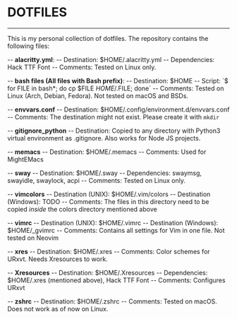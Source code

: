 # DOTFILES
---
This is my personal collection of dotfiles. The repository contains the following files:

-- **alacritty.yml**:
    -- Destination: $HOME/.alacritty.yml
    -- Dependencies: Hack TTF Font
    -- Comments: Tested on Linux only.

-- **bash files (All files with Bash prefix)**:
    -- Destination: $HOME
    -- Script: `$ for FILE in bash*; do cp $FILE $HOME/.$FILE; done`
    -- Comments: Tested on Linux (Arch, Debian, Fedora). Not tested on macOS
    and BSDs.

-- **envvars.conf**
    -- Destination: $HOME/.config/environment.d/envvars.conf
    -- Comments: The destination might not exist. Please create it with `mkdir`

-- **gitignore_python**
    -- Destination: Copied to any directory with Python3 virtual environment as
    .gitignore. Also works for Node JS projects.

-- **memacs**
    -- Destination: $HOME/.memacs
    -- Comments: Used for MightEMacs

-- **sway**
    -- Destination: $HOME/.sway
    -- Dependencies: swaymsg, swayidle, swaylock, acpi
    -- Comments: Tested on Linux only.

-- **vimcolors**
    -- Destination (UNIX): $HOME/.vim/colors
    -- Destination (Windows): TODO
    -- Comments: The files in this directory need to be copied *inside* the
    colors directory mentioned above

-- **vimrc**
    -- Destination (UNIX): $HOME/.vimrc
    -- Destination (Windows): $HOME/_gvimrc
    -- Comments: Contains all settings for Vim in one file. Not tested on
    Neovim

-- **xres**
    -- Destination: $HOME/.xres
    -- Comments: Color schemes for URxvt. Needs Xresources to work.

-- **Xresources**
    -- Destination: $HOME/.Xresources
    -- Dependencies: $HOME/.xres (mentioned above), Hack TTF Font
    -- Comments: Configures URxvt

-- **zshrc**
    -- Destination: $HOME/.zshrc
    -- Comments: Tested on macOS. Does not work as of now on Linux.
